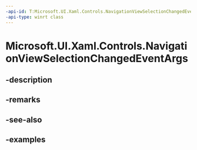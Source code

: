 ```yaml
---
-api-id: T:Microsoft.UI.Xaml.Controls.NavigationViewSelectionChangedEventArgs
-api-type: winrt class
---
```


<!-- Class syntax.
public class NavigationViewSelectionChangedEventArgs 
-->

# Microsoft.UI.Xaml.Controls.NavigationViewSelectionChangedEventArgs

## -description

## -remarks

## -see-also

## -examples

